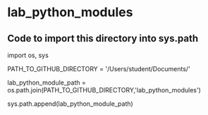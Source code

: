 # lab_python_modules

## Code to import this directory into sys.path
import os, sys

PATH_TO_GITHUB_DIRECTORY = '/Users/student/Documents/'

lab_python_module_path = os.path.join(PATH_TO_GITHUB_DIRECTORY,'lab_python_modules')

sys.path.append(lab_python_module_path)
